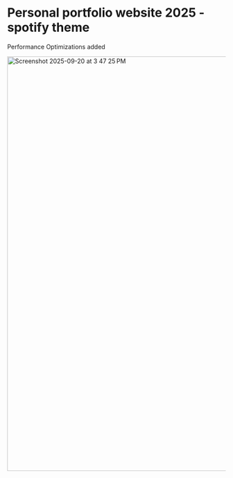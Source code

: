 # Personal portfolio website 2025 - spotify theme

Performance Optimizations added

<img width="1470" height="956" alt="Screenshot 2025-09-20 at 3 47 25 PM" src="https://github.com/user-attachments/assets/06aef8af-f0e4-48af-b618-dc7e54cd899d" />
